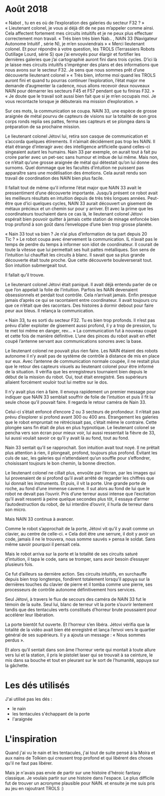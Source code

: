 # Août 2018

« Nabot , tu en es où de l’exploration des galeries du secteur F32 ? »
« Lieutenant colonel, je vous ai déjà dit de ne pas m’appeler comme ainsi. Cela affectent fortement mes circuits intuitifs et je ne peux plus effectuer correctement mon travail.
« Trés bien très bien Nab.. , NAIN 33 (Navigateur Autonome Intuitif , série N), je m’en souviendrais »
« Merci lieutenant colonel. Et pour répondre à votre question, les TROLS (Terrassiers Robots Outillage Lourd, série S)  que j’ai envoyés pour élargir et fortifier les dernières galeries que j’ai cartographié auront fini dans trois cycles. D’ici là je laisse mes circuits intuitifs s’imprégner des plans et des informations que nous avons sur le secteur F32. Je sens que nous sommes prêt d’une découverte lieutenant colonel »
« Très bien, informe moi quand les TROLS auront fini et quand tu pourras continuer l’exploration, l’état major me demande d’augmenter la cadence, nous allons recevoir deux nouveaux NAIN pour démarrer les secteurs F45 et F57 pendant que tu finiras F32. »
« Je doute que le travail soit aussi bien fait que si je m’en occupais moi. Je vous recontacte lorsque je débuterais ma mission d’exploration. »

Sur ces mots, la communication se coupa. NAIN 33, une espèce de grosse araignée de métal pourvu de capteurs de visions sur la totalité de son gros corps ronds replia ses pattes, ferma ses capteurs et se plongea dans la préparation de sa prochaine mission.

Le lieutenant colonel Jétovi lui, retira son casque de communication et s’accorda quelques étirements. Il n’aimait décidément pas trop les NAIN. Il était étrange d’interagir avec des intelligence artificielle quand celles-ci singeaient autant les humains. Nain 33 par exemple, on aurait tout à fait pu croire parler avec un pet-sec sans humour et imbue de lui même. Mais non, ce n’était qu’une grosse araignée de métal qui détestait qu’on lui donne des surnoms. Quel dommage que les facultés d’intuition ne puissent pas apparaître sans une modélisation des émotions. Cela aurait rendu son travail de coordination des NAIN bien plus facile.

Il fallait tout de même qu’il informe l’état major que NAIN 33 avait le pressentiment d’une découverte importante. Jusqu’à présent ce robot avait les meilleurs résultats en intuition depuis de très très longues années. Peut-être que d’ici quelques cycles, NAIN 33 aurait découvert un gisement  de métaux précieux et un chemin sur pour y arriver. Et avec la prime que les coordinateurs touchaient dans ce cas là, le lieutenant colonel Jétovi espérait bien pouvoir quitter à jamais cette station de minage enfoncée bien trop profond à son goût dans l’enveloppe d’une bien trop grosse planète.

« Nain 33 tout va bien ? Je n’ai plus d’information de ta part depuis 20 Tic ? »
Le robot coupa avec énervement la communication. IL n’avait pas le temps de perdre du temps à informer son idiot de coordinateur.  Il courait de toute la vitesse que lui permettait ses huit pattes métalliques.  Son sens de l’intuition lui chauffait les circuits à blanc.
Il savait que sa plus grande découverte était toute proche.
Que cette découverte bouleverserait tout.
Son intuition submergeait tout.

 Il fallait qu’il trouve.

Le lieutenant colonel Jétovi était paniqué. Il avait déjà entendu parler de ce que l’on appelait la folie de l’intuition. Parfois les NAIN devenaient obsessionnels et perdait tout contrôle. Cela n’arrivait jamais. Enfin presque jamais d’après ce qui se racontaient entre coordinateur. Il avait toujours cru que ce n’était que des racontars. Des histoires à dormir debout pour faire peur aux bleus. Il  relança la communication.

« Nain 33, tu es sorti du secteur F32. Tu es bien trop profonds. Il n’est pas prévu d’aller exploiter de gisement aussi profond, il y a trop de pression, tu te met toi même en danger, rev... »
La communication fut à nouveau coupé et cette fois de manière définitive. L’une des pinces du robot avait en effet coupé l’antenne servant aux communications sonores avec la base.

Le lieutenant colonel ne pouvait plus rien faire. Les NAIN étaient des robots autonome il n’y avait pas de système de contrôle à distance de mis en place sur eux. Avec l’antenne de communication normale coupée, il ne restait plus que le retour des capteurs visuels au lieutenant colonel pour être informé de la situation. Il vérifia que les enregistreurs tournaient bien depuis le début de la mission du robot. Oui, tout était enregistré. Ses supérieurs allaient forcément vouloir tout lui mettre sur le dos.

Il n’y avait plus rien à faire. Il envoya rapidement un premier message pour indiquer que NAIN 33 semblait souffrir de folie de l’intuition et puis il fit la seule chose qu’il pouvait faire. Il regarda le retour caméra de Nain 33.

Celui-ci s’était enfoncé d’encore 2 ou 3 secteurs de profondeur. Il n’était pas prévu d’explorer si profond avant 300 ou 400 ans. Étrangement les galeries que le robot empruntait ne rétrécissait pas, c’était même le contraire. Cette plongée sans fin était de plus en plus hypnotique. Le lieutenant colonel se pencha vers son écran pour mieux voir, lui aussi ressentait la fièvre de 33, lui aussi voulait savoir ce qu’il y avait là au fond, tout au fond.

Nain 33 sentait qu’il se rapprochait. Son intuition avait tout noyé. Il ne prêtait plus attention à rien, il plongeait, profond, toujours plus profond. Évitant les culs de sac, les galeries qui n’attendaient qu’un souffle pour s’effondrer, choisissant toujours le bon chemin, la bonne direction.

Le lieutenant colonel ne cillait plus, envoûte par l’écran, par les images qui lui provenaient de si profond qu’il avait arrêté de regarder les chiffres que lui donnait les instruments. Et puis, il vit la porte. Une grande porte de roche, au fond d’une immense caverne. Il sut alors au fond de lui que le robot ne devait pas l’ouvrir. Pris d’une terreur aussi intense que l’excitation qu’il avait ressenti à peine quelque secondes plus tôt, il essaya d’armer l’autodestruction du robot, de lui interdire d’ouvrir, il hurla de terreur dans son micro.

Mais NAIN 33 continua à avancer.

Comme le robot s’approchait de la porte, Jétovi vit qu’il y avait comme un clavier, au centre de celle-ci.
« Cela doit être une serrure, il doit y avoir un code, jamais il ne le trouvera, nous somme sauvés » pensa le soldat. Sans même savoir pourquoi il pensait cela.

Mais le robot arriva sur la porte et la totalité de ses circuits saturé d’intuition, il tapa le code, sans se tromper, sans avoir besoin d’essayer plusieurs fois.

Ce fut d’ailleurs sa dernière action. Ses circuits intuitifs, en surchauffe depuis bien trop longtemps, fondirent totalement lorsqu’il appuya sur la dernières touches du clavier de pierre et il tomba comme une pierre, ses processeurs de contrôle autonome définitivement hors services.

Seul Jétovi, à travers le flux de secours des caméra de NAIN 33 fut le témoin de la suite. Seul lui, blanc de terreur vit la porte s’ouvrir lentement tandis que des tentacules verts constitués d’horreur brute poussaient pour accélérer leur libération.

La porte bientôt fut ouverte.
Et l’horreur s’en libéra.
Jétovi vérifia que la totalité de la vidéo avait bien été enregistré et lança l’envoi vers le quartier général de ses supérieurs.
Il y a ajouta un message : « Nous sommes perdus ».

Et alors qu’il sentait dans son âme l’horreur verte qui montait à toute allure vers lui et la station, il pris le pistolet laser qui se trouvait à sa ceinture, le mis dans sa bouche et tout en pleurant sur le sort de l’humanité, appuya sur la gâchette.


# Les dés utilisés

J'ai utilisé pas les dés :
* le nain
* les tentacules s'échappant de la porte
* l'araignée

# L'inspiration

Quand j'ai vu le nain et les tentacules, j'ai tout de suite pensé à la Moira et aux nains de Tolkien qui creusent trop profond et qui libérent des choses qu'il ne faut pas libérer.

Mais je n'avais pas envie de partir sur une histoire d'héroic fantasy classique. Je voulais partir sur une histoire dans l'espace. Le plus difficile fut de trouver un acronyme plausible pour NAIN. et ensuite je me suis pris au jeu en rajoutrant TROLS :)

